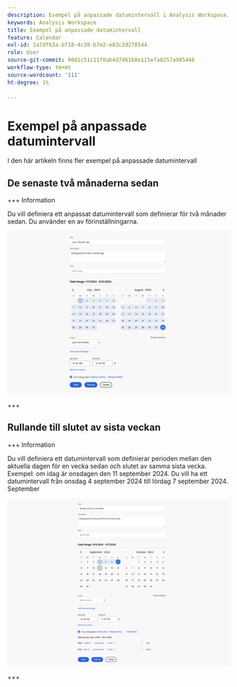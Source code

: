```yaml
---
description: Exempel på anpassade datumintervall i Analysis Workspace.
keywords: Analysis Workspace
title: Exempel på anpassade datumintervall
feature: Calendar
exl-id: 1a7df63a-bf18-4c38-b7e2-e83c2d278544
role: User
source-git-commit: 90d1c51c11f0ab4d7d61b8e115efa8257a985446
workflow-type: tm+mt
source-wordcount: '111'
ht-degree: 1%

---
```


# Exempel på anpassade datumintervall

I den här artikeln finns fler exempel på anpassade datumintervall



## De senaste två månaderna sedan

+++ Information

Du vill definiera ett anpassat datumintervall som definierar för två månader sedan. Du använder en av förinställningarna.

![De senaste två månaderna sedan](assets/date-range-example-simple.png)

+++


## Rullande till slutet av sista veckan

+++ Information

Du vill definiera ett datumintervall som definierar perioden mellan den aktuella dagen för en vecka sedan och slutet av samma sista vecka. Exempel: om idag är onsdagen den 11 september 2024. Du vill ha ett datumintervall från onsdag 4 september 2024 till lördag 7 september 2024. September

![Exempel på datumintervall](assets/date-range-example.png)

+++

<!--
## Example: Use a 7-day rolling date range

You can create a date range that specifies a 7-day rolling window that ends one week ago:

![](assets/create_date_range.png)

Use *`rolling daily`*.

* The Start settings would be *`current day minus 6 days`*.

* The End settings would be *`current day minus 7 days`*.

This date range can be a component that you drag onto any freeform table.
-->